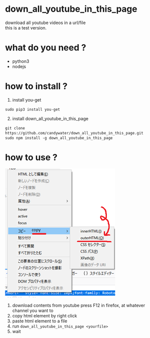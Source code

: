 # down_all_youtube_in_this_page
download all youtube videos in a url/file  
this is a test version.


# what do you need ?

  - python3
  - nodejs

# how to install ? 

  1. install you-get  

  ```
  sudo pip3 install you-get
  ```  

  2. install down_all_youtube_in_this_page  
  ```
  git clone https://github.com/candywater/down_all_youtube_in_this_page.git  
  sudo npm install -g down_all_youtube_in_this_page  
  ```
# how to use ?

  ![](icons/how_to_use.png)

  1. download contents from youtube
    press F12 in firefox, at whatever channel you want to
  2. copy html element by right click
  3. paste html element to a file
  4. run 
    ```down_all_youtube_in_this_page <yourfile>```
  5. wait